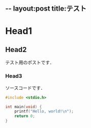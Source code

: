 --
layout:post
title:テスト
--
# Head1

## Head2

テスト用のポストです．

### Head3

ソースコードです．

```c
#include <stdio.h>

int main(void) {
    printf("Hello, world!\n");
    return 0;
}
```
